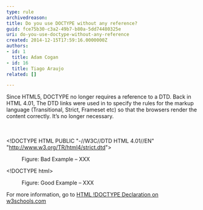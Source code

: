 ```yaml
---
type: rule
archivedreason: 
title: Do you use DOCTYPE without any reference?
guid: fce75b30-c3a2-49b7-b80a-5dd74480325e
uri: do-you-use-doctype-without-any-reference
created: 2014-12-15T17:59:16.0000000Z
authors:
- id: 1
  title: Adam Cogan
- id: 16
  title: Tiago Araujo
related: []

---
```



Since HTML5, DOCTYPE no longer requires a reference to a DTD. Back in HTML 4.01, The DTD links were used in to specify the rules for the markup language (Transitional, Strict, Frameset etc) so that the browsers render the content correctly. It’s no longer necessary.
<br><excerpt class='endintro'></excerpt><br>
​
<p class="ssw15-rteElement-GreyBox">&lt;!DOCTYPE HTML PUBLIC &quot;-//W3C//DTD HTML 4.01//EN&quot; &quot;<a href="http&#58;//www.w3.org/TR/html4/strict.dtd">http&#58;//www.w3.org/TR/html4/strict.dtd</a>&quot;&gt;</p><dd class="ssw15-rteElement-FigureBad">Figure&#58; Bad Example – XXX</dd><p class="ssw15-rteElement-GreyBox">&lt;!DOCTYPE html&gt;</p><dd class="ssw15-rteElement-FigureGood">Figure&#58; Good Example – XXX</dd><p class="p5">
   <span class="s2">For more information, go to 
      <a href="http&#58;//www.w3schools.com/tags/tag_doctype.asp">
         <span class="s1">HTML !DOCTYPE Declaration on w3schools.com</span></a>​​</span></p>


